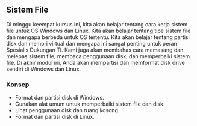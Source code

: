 ## Sistem File

Di minggu keempat kursus ini, kita akan belajar tentang cara kerja sistem file untuk OS Windows dan Linux. Kita akan belajar tentang tipe sistem file dan mengapa berbeda untuk OS tertentu. Kita akan belajar tentang partisi disk dan memori virtual dan mengapa ini sangat penting untuk peran Spesialis Dukungan TI. Kami juga akan membahas cara memasang dan melepas sistem file, membaca penggunaan disk, dan memperbaiki sistem file. Di akhir modul ini, Anda akan mempartisi dan memformat disk drive sendiri di Windows dan Linux.

### Konsep

* Format dan partisi disk di Windows.
* Gunakan alat umum untuk memperbaiki sistem file dan disk.
* Lihat penggunaan disk dan ruang kosong.
* Format dan partisi disk di Linux.

